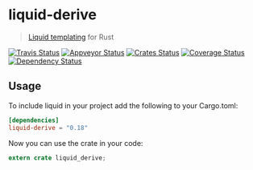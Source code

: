 liquid-derive
===========

> [Liquid templating](http://liquidmarkup.org/) for Rust

[![Travis Status](https://travis-ci.org/cobalt-org/liquid-rust.svg?branch=master)](https://travis-ci.org/cobalt-org/liquid-rust)
[![Appveyor Status](https://ci.appveyor.com/api/projects/status/n1nqaitd5uja8tsi/branch/master?svg=true)](https://ci.appveyor.com/project/johannhof/liquid-rust/branch/master)
[![Crates Status](https://img.shields.io/crates/v/liquid.svg)](https://crates.io/crates/liquid)
[![Coverage Status](https://coveralls.io/repos/github/cobalt-org/liquid-rust/badge.svg?branch=master)](https://coveralls.io/github/cobalt-org/liquid-rust?branch=master)
[![Dependency Status](https://dependencyci.com/github/cobalt-org/liquid-rust/badge)](https://dependencyci.com/github/cobalt-org/liquid-rust)

Usage
----------

To include liquid in your project add the following to your Cargo.toml:

```toml
[dependencies]
liquid-derive = "0.18"
```

Now you can use the crate in your code:

```rust
extern crate liquid_derive;
```
